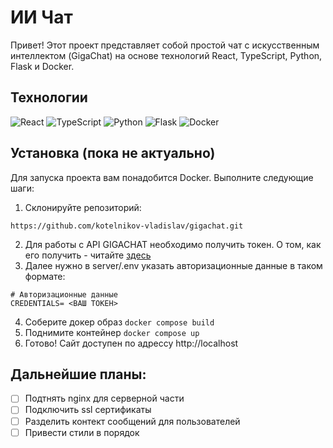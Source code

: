 # ИИ Чат

Привет! Этот проект представляет собой простой чат с искусственным интеллектом (GigaChat) на основе технологий React, TypeScript, Python, Flask и Docker.

## Технологии

![React](https://img.shields.io/badge/React-blue)
![TypeScript](https://img.shields.io/badge/TypeScript-blue)
![Python](https://img.shields.io/badge/Python-blue)
![Flask](https://img.shields.io/badge/Flask-blue)
![Docker](https://img.shields.io/badge/Docker-blue)

## Установка (пока не актуально)

Для запуска проекта вам понадобится Docker. Выполните следующие шаги:

1. Склонируйте репозиторий:

```
https://github.com/kotelnikov-vladislav/gigachat.git
```

2. Для работы с API GIGACHAT необходимо получить токен. О том, как его получить - читайте [здесь](https://developers.sber.ru/docs/ru/gigachat/api/integration-individuals)
3. Далее нужно в server/.env указать авторизационные данные в таком формате:

```
# Авторизационные данные
CREDENTIALS= <ВАШ ТОКЕН>
```

4. Соберите докер образ `docker compose build`
5. Поднимите контейнер `docker compose up`
6. Готово! Сайт доступен по адрессу http://localhost

## Дальнейшие планы:

- [ ] Подтнять nginx для серверной части
- [ ] Подключить ssl сертификаты
- [ ] Разделить контект сообщений для пользователей
- [ ] Привести стили в порядок
